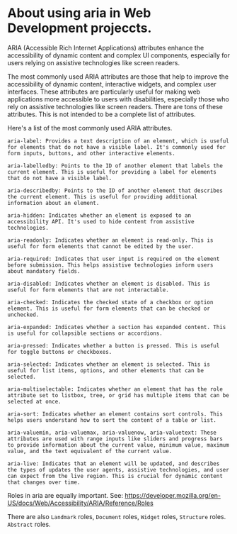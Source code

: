 # About using aria in Web Development projeccts.

ARIA (Accessible Rich Internet Applications) attributes enhance the accessibility of dynamic content and complex UI components, especially for users relying on assistive technologies like screen readers.

The most commonly used ARIA attributes are those that help to improve the accessibility of dynamic content, interactive widgets, and complex user interfaces. These attributes are particularly useful for making web applications more accessible to users with disabilities, especially those who rely on assistive technologies like screen readers.  There are tons of these attributes.  This is not intended to be a complete list of attributes.

Here's a list of the most commonly used ARIA attributes.

    aria-label: Provides a text description of an element, which is useful for elements that do not have a visible label. It's commonly used for form inputs, buttons, and other interactive elements.

    aria-labelledby: Points to the ID of another element that labels the current element. This is useful for providing a label for elements that do not have a visible label.

    aria-describedby: Points to the ID of another element that describes the current element. This is useful for providing additional information about an element.

    aria-hidden: Indicates whether an element is exposed to an accessibility API. It's used to hide content from assistive technologies.

    aria-readonly: Indicates whether an element is read-only. This is useful for form elements that cannot be edited by the user.

    aria-required: Indicates that user input is required on the element before submission. This helps assistive technologies inform users about mandatory fields.

    aria-disabled: Indicates whether an element is disabled. This is useful for form elements that are not interactable.

    aria-checked: Indicates the checked state of a checkbox or option element. This is useful for form elements that can be checked or unchecked.

    aria-expanded: Indicates whether a section has expanded content. This is useful for collapsible sections or accordions.

    aria-pressed: Indicates whether a button is pressed. This is useful for toggle buttons or checkboxes.

    aria-selected: Indicates whether an element is selected. This is useful for list items, options, and other elements that can be selected.

    aria-multiselectable: Indicates whether an element that has the role attribute set to listbox, tree, or grid has multiple items that can be selected at once.

    aria-sort: Indicates whether an element contains sort controls. This helps users understand how to sort the content of a table or list.

    aria-valuemin, aria-valuemax, aria-valuenow, aria-valuetext: These attributes are used with range inputs like sliders and progress bars to provide information about the current value, minimum value, maximum value, and the text equivalent of the current value.

    aria-live: Indicates that an element will be updated, and describes the types of updates the user agents, assistive technologies, and user can expect from the live region. This is crucial for dynamic content that changes over time.

Roles in aria are equally important. See: https://developer.mozilla.org/en-US/docs/Web/Accessibility/ARIA/Reference/Roles

There are also `Landmark` roles, `Document` roles, `Widget` roles, `Structure` roles. `Abstract` roles.